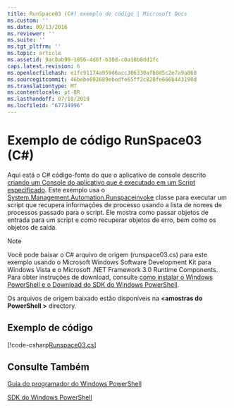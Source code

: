 ```yaml
---
title: RunSpace03 (C#) exemplo de código | Microsoft Docs
ms.custom: ''
ms.date: 09/13/2016
ms.reviewer: ''
ms.suite: ''
ms.tgt_pltfrm: ''
ms.topic: article
ms.assetid: 9ac8ab99-1856-4d6f-b30d-c0a18b8dd1fc
caps.latest.revision: 6
ms.openlocfilehash: e1fc91174a959d6acc306330afb8d5c2e7a9a860
ms.sourcegitcommit: 46bebe692689ebedfe65ff2c828fe666b443198d
ms.translationtype: MT
ms.contentlocale: pt-BR
ms.lasthandoff: 07/10/2019
ms.locfileid: "67734996"
---
```

# <a name="runspace03-c-code-sample"></a>Exemplo de código RunSpace03 (C#)

Aqui está o C# código-fonte do que o aplicativo de console descrito [criando um Console do aplicativo que é executado em um Script especificado](fd). Este exemplo usa o [System.Management.Automation.Runspaceinvoke](/dotnet/api/System.Management.Automation.RunspaceInvoke) classe para executar um script que recupera informações de processo usando a lista de nomes de processos passado para o script. Ele mostra como passar objetos de entrada para um script e como recuperar objetos de erro, bem como os objetos de saída.

> [!NOTE]
> Você pode baixar o C# arquivo de origem (runspace03.cs) para este exemplo usando o Microsoft Windows Software Development Kit para Windows Vista e o Microsoft .NET Framework 3.0 Runtime Components. Para obter instruções de download, consulte [como instalar o Windows PowerShell e o Download do SDK do Windows PowerShell](/powershell/developer/installing-the-windows-powershell-sdk).
>
> Os arquivos de origem baixado estão disponíveis na  **\<amostras do PowerShell >** directory.

## <a name="code-sample"></a>Exemplo de código

[!code-csharp[Runspace03.cs](../../powershell-sdk-samples/SDK-2.0/csharp/Runspace03/Runspace03.cs#L11-L88 "Runspace03.cs")]

## <a name="see-also"></a>Consulte Também

[Guia do programador do Windows PowerShell](./windows-powershell-programmer-s-guide.md)

[SDK do Windows PowerShell](../windows-powershell-reference.md)